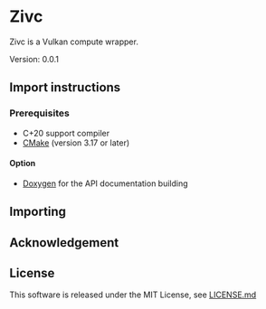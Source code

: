 # Zivc

Zivc is a Vulkan compute wrapper.

Version: 0.0.1

## Import instructions ##

### Prerequisites ###

* C+20 support compiler
* [CMake](https://cmake.org/) (version 3.17 or later)

#### Option ####

* [Doxygen](http://www.doxygen.nl/) for the API documentation building

## Importing ##

## Acknowledgement ##

## License ##

This software is released under the MIT License,
see [LICENSE.md](LICENSE.md)
